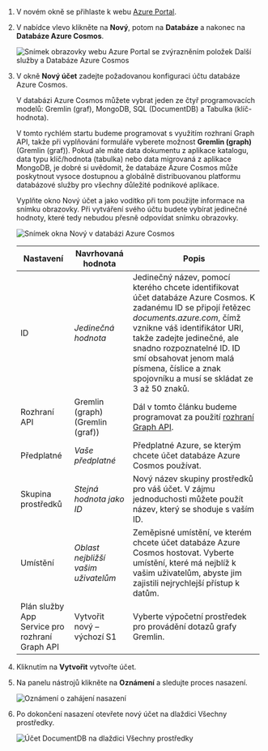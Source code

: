 1. V novém okně se přihlaste k webu [Azure Portal](https://portal.azure.com/).
2. V nabídce vlevo klikněte na **Nový**, potom na **Databáze** a nakonec na **Databáze Azure Cosmos**.
   
   ![Snímek obrazovky webu Azure Portal se zvýrazněním položek Další služby a Databáze Azure Cosmos](./media/cosmosdb-create-dbaccount-graph/create-nosql-db-databases-json-tutorial-1.png)

3. V okně **Nový účet** zadejte požadovanou konfiguraci účtu databáze Azure Cosmos. 

    V databázi Azure Cosmos můžete vybrat jeden ze čtyř programovacích modelů: Gremlin (graf), MongoDB, SQL (DocumentDB) a Tabulka (klíč-hodnota).  
       
    V tomto rychlém startu budeme programovat s využitím rozhraní Graph API, takže při vyplňování formuláře vyberete možnost **Gremlin (graph)** (Gremlin (graf)). Pokud ale máte data dokumentu z aplikace katalogu, data typu klíč/hodnota (tabulka) nebo data migrovaná z aplikace MongoDB, je dobré si uvědomit, že databáze Azure Cosmos může poskytnout vysoce dostupnou a globálně distribuovanou platformu databázové služby pro všechny důležité podnikové aplikace.

    Vyplňte okno Nový účet a jako vodítko při tom použijte informace na snímku obrazovky. Při vytváření svého účtu budete vybírat jedinečné hodnoty, které tedy nebudou přesně odpovídat snímku obrazovky. 
 
    ![Snímek okna Nový v databázi Azure Cosmos](./media/cosmosdb-create-dbaccount-graph/create-nosql-db-databases-json-tutorial-2.png)

    Nastavení|Navrhovaná hodnota|Popis
    ---|---|---
    ID|*Jedinečná hodnota*|Jedinečný název, pomocí kterého chcete identifikovat účet databáze Azure Cosmos. K zadanému ID se připojí řetězec *documents.azure.com*, čímž vznikne váš identifikátor URI, takže zadejte jedinečné, ale snadno rozpoznatelné ID. ID smí obsahovat jenom malá písmena, číslice a znak spojovníku a musí se skládat ze 3 až 50 znaků.
    Rozhraní API|Gremlin (graph) (Gremlin (graf))|Dál v tomto článku budeme programovat za použití [rozhraní Graph API](../articles/cosmos-db/graph-introduction.md).|
    Předplatné|*Vaše předplatné*|Předplatné Azure, se kterým chcete účet databáze Azure Cosmos používat. 
    Skupina prostředků|*Stejná hodnota jako ID*|Nový název skupiny prostředků pro váš účet. V zájmu jednoduchosti můžete použít název, který se shoduje s vaším ID. 
    Umístění|*Oblast nejbližší vašim uživatelům*|Zeměpisné umístění, ve kterém chcete účet databáze Azure Cosmos hostovat. Vyberte umístění, které má nejblíž k vašim uživatelům, abyste jim zajistili nejrychlejší přístup k datům.
    Plán služby App Service pro rozhraní Graph API|Vytvořit nový – výchozí S1|Vyberte výpočetní prostředek pro provádění dotazů grafy Gremlin.

4. Kliknutím na **Vytvořit** vytvořte účet.
5. Na panelu nástrojů klikněte na **Oznámení** a sledujte proces nasazení.

    ![Oznámení o zahájení nasazení](./media/cosmosdb-create-dbaccount-graph/azure-documentdb-nosql-notification.png)

6.  Po dokončení nasazení otevřete nový účet na dlaždici Všechny prostředky. 

    ![Účet DocumentDB na dlaždici Všechny prostředky](./media/cosmosdb-create-dbaccount-graph/azure-documentdb-all-resources.png)